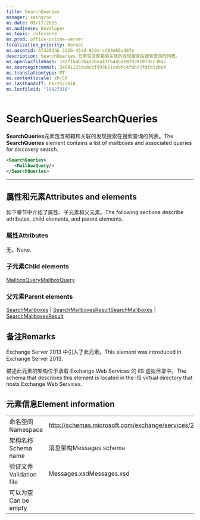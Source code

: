 ```yaml
---
title: SearchQueries
manager: sethgros
ms.date: 09/17/2015
ms.audience: Developer
ms.topic: reference
ms.prod: office-online-server
localization_priority: Normal
ms.assetid: 67328dab-321b-45ad-929e-cd83e65ad87e
description: SearchQueries 元素包含邮箱和关联的发现搜索在搜索查询的列表。
ms.openlocfilehash: 182f1ba63b4226ea4ff6445ae9f039197dec38a5
ms.sourcegitcommit: 34041125dc8c5f993b21cebfc4f8b72f0fd2cb6f
ms.translationtype: MT
ms.contentlocale: zh-CN
ms.lasthandoff: 06/25/2018
ms.locfileid: "19827316"
---
```

# <a name="searchqueries"></a><span data-ttu-id="31b11-103">SearchQueries</span><span class="sxs-lookup"><span data-stu-id="31b11-103">SearchQueries</span></span>

<span data-ttu-id="31b11-104">**SearchQueries**元素包含邮箱和关联的发现搜索在搜索查询的列表。</span><span class="sxs-lookup"><span data-stu-id="31b11-104">The **SearchQueries** element contains a list of mailboxes and associated queries for discovery search.</span></span> 
  
```XML
<SearchQueries>
   <MailboxQuery/>
</SearchQueries>
```

 ****
## <a name="attributes-and-elements"></a><span data-ttu-id="31b11-105">属性和元素</span><span class="sxs-lookup"><span data-stu-id="31b11-105">Attributes and elements</span></span>

<span data-ttu-id="31b11-106">如下章节中介绍了属性、子元素和父元素。</span><span class="sxs-lookup"><span data-stu-id="31b11-106">The following sections describe attributes, child elements, and parent elements.</span></span>
  
### <a name="attributes"></a><span data-ttu-id="31b11-107">属性</span><span class="sxs-lookup"><span data-stu-id="31b11-107">Attributes</span></span>

<span data-ttu-id="31b11-108">无。</span><span class="sxs-lookup"><span data-stu-id="31b11-108">None.</span></span>
  
### <a name="child-elements"></a><span data-ttu-id="31b11-109">子元素</span><span class="sxs-lookup"><span data-stu-id="31b11-109">Child elements</span></span>

[<span data-ttu-id="31b11-110">MailboxQuery</span><span class="sxs-lookup"><span data-stu-id="31b11-110">MailboxQuery</span></span>](mailboxquery.md)
  
### <a name="parent-elements"></a><span data-ttu-id="31b11-111">父元素</span><span class="sxs-lookup"><span data-stu-id="31b11-111">Parent elements</span></span>

<span data-ttu-id="31b11-112">[SearchMailboxes](searchmailboxes.md) | [SearchMailboxesResult](searchmailboxesresult.md)</span><span class="sxs-lookup"><span data-stu-id="31b11-112">[SearchMailboxes](searchmailboxes.md) | [SearchMailboxesResult](searchmailboxesresult.md)</span></span>
  
## <a name="remarks"></a><span data-ttu-id="31b11-113">备注</span><span class="sxs-lookup"><span data-stu-id="31b11-113">Remarks</span></span>

<span data-ttu-id="31b11-114">Exchange Server 2013 中引入了此元素。</span><span class="sxs-lookup"><span data-stu-id="31b11-114">This element was introduced in Exchange Server 2013.</span></span>
  
<span data-ttu-id="31b11-115">描述此元素的架构位于承载 Exchange Web Services 的 IIS 虚拟目录中。</span><span class="sxs-lookup"><span data-stu-id="31b11-115">The schema that describes this element is located in the IIS virtual directory that hosts Exchange Web Services.</span></span>
  
## <a name="element-information"></a><span data-ttu-id="31b11-116">元素信息</span><span class="sxs-lookup"><span data-stu-id="31b11-116">Element information</span></span>

|||
|:-----|:-----|
|<span data-ttu-id="31b11-117">命名空间</span><span class="sxs-lookup"><span data-stu-id="31b11-117">Namespace</span></span>  <br/> |http://schemas.microsoft.com/exchange/services/2006/messages  <br/> |
|<span data-ttu-id="31b11-118">架构名称</span><span class="sxs-lookup"><span data-stu-id="31b11-118">Schema name</span></span>  <br/> |<span data-ttu-id="31b11-119">消息架构</span><span class="sxs-lookup"><span data-stu-id="31b11-119">Messages schema</span></span>  <br/> |
|<span data-ttu-id="31b11-120">验证文件</span><span class="sxs-lookup"><span data-stu-id="31b11-120">Validation file</span></span>  <br/> |<span data-ttu-id="31b11-121">Messages.xsd</span><span class="sxs-lookup"><span data-stu-id="31b11-121">Messages.xsd</span></span>  <br/> |
|<span data-ttu-id="31b11-122">可以为空</span><span class="sxs-lookup"><span data-stu-id="31b11-122">Can be empty</span></span>  <br/> ||
   

